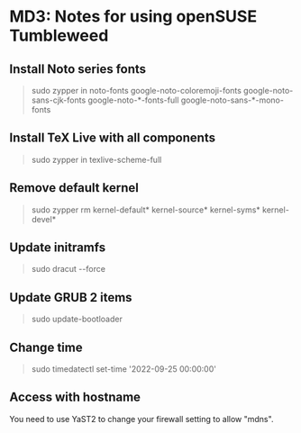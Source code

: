 ﻿# MD3: Notes for using openSUSE Tumbleweed

## Install Noto series fonts

> sudo zypper in noto-fonts google-noto-coloremoji-fonts google-noto-sans-cjk-fonts google-noto-\*-fonts-full google-noto-sans-\*-mono-fonts

## Install TeX Live with all components

> sudo zypper in texlive-scheme-full

## Remove default kernel

> sudo zypper rm kernel-default\* kernel-source\* kernel-syms\* kernel-devel\*

## Update initramfs

> sudo dracut --force

## Update GRUB 2 items

> sudo update-bootloader

## Change time

> sudo timedatectl set-time '2022-09-25 00:00:00'

## Access with hostname

You need to use YaST2 to change your firewall setting to allow "mdns".
